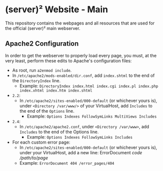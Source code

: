 # (server)² Website - Main
This repository contains the webpages and all resources that are used for the
official (server)² main webserver.
  
## Apache2 Configuration
In order to get the webserver to properly load every page, you must, at the
very least, perform these edits to Apache's configuration files:
 * As root, run `a2enmod include`.
 * In `/etc/apache2/mods-enabled/dir.conf`, add `index.shtml` to the end of
   the `DirectoryIndex` line.
   * Example: `DirectoryIndex index.html index.cgi index.pl index.php index.xhtml index.htm index.shtml`
 * `2.2`:
   * In `/etc/apache2/sites-enabled/000-default` (or whichever yours is), under
     `<Directory /var/www/>` of your VirtualHost, add `Includes` to the end of
     the `Options` line.
     * Example: `Options Indexes FollowSymLinks MultiViews Includes`
 * `2.4`:
   * In `/etc/apache2/apache2.conf`, under `<Directory /var/www>`, add
     `Includes` to the end of the Options line.
     * Example: `Options Indexes FollowSymLinks Includes`
 * For each custom error page:
   * In `/etc/apache2/sites-enabled/000-default` (or whichever yours is), under
     your VirtualHost, add a new line: ErrorDocument _code_ _/path/to/page_
   * Example: `ErrorDocument 404 /error_pages/404`
